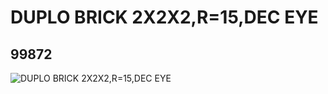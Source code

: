 # DUPLO BRICK 2X2X2,R=15,DEC EYE
## 99872
![DUPLO BRICK 2X2X2,R=15,DEC EYE](https://lc-www-live-s.legocdn.com/media/bricks/5/2/4654450.jpg)
